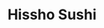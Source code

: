 ---
layout: place
title: "Hissho Sushi"
permalink: /tennessee/nashville/hissho-sushi.html
stateAbbr: TN
stateName: Tennessee
cityName: Nashville
seo:
  name: "Hissho Sushi"
  type: Restaurant
  links: null
description: "Hissho Sushi serves delicious sushi in Nashville, Tennessee. Try fresh Japanese dishes for a great dining experience. "
place_id: ChIJS1K3Q61uZIgR-E_0OZm1ikg
photos:
  - name: >-
      places/ChIJS1K3Q61uZIgR-E_0OZm1ikg/photos/AeeoHcL-A96tY-pmwnOpXS27wmssd6_TVHroRBQSnD1oSdxgCNBbRAmLuaNaGUqrPUb8d8Gnz3_50ihADOwylZ5IFPBQI4isO7oGzAYvsqyj9-X_BQBG39YGPK4jgT7VFnUlGvBgpZ8q8t3GS2lc9Hgl66hO5FTWC2nlkTzBipe4l4by68wporBgko1iluZs9Sgd89JsNBcYHHAb1KnZFouwpt0ZAW23w0Ib-zTzWJCFoVAjVXFA3s4aqCqwcgoXqhAr2DkhwJe3Pzd9zJANOAQJvKw2SmCQW34F5e4bEWGcFYCSlLfzD49Pp7uQ4a64VfRBugjzDX5QsH_PvEwGAukrV-i1-0VKT54NtrnSPbt72zeR_nz3dLG36niPv5AouB7tuVfkl4BYxLeVbWOlMJzRKMSATtdOfHq105Qt6pCf_7cmvg
    widthPx: 4000
    heightPx: 3000
    authorAttributions:
      - displayName: Jordan
        uri: https://maps.google.com/maps/contrib/113786755451382592469
        photoUri: >-
          https://lh3.googleusercontent.com/a-/ALV-UjWgcfg0T-XcblArlBepPNlIHsJouxLgubOTYPLMxOHUzSM9g5_2pw=s100-p-k-no-mo
    flagContentUri: >-
      https://www.google.com/local/imagery/report/?cb_client=maps_api_places.places_api&image_key=!1e10!2sCIHM0ogKEICAgICUmvODBw&hl=en-US
    googleMapsUri: >-
      https://www.google.com/maps/place//data=!3m4!1e2!3m2!1sCIHM0ogKEICAgICUmvODBw!2e10!4m2!3m1!1s0x88646ead43b7524b:0x488ab59939f44ff8
  - name: >-
      places/ChIJS1K3Q61uZIgR-E_0OZm1ikg/photos/AeeoHcJThjanlrvyXzzp7fY8_Xv2-Xt6oWcGb_cCK5QO3HBwpCQ1WwJVkFbFP3bnekI4RDtBuO_fctOyKA0aUPTXgVOd7kTJRYpUVhQCjPKuKbNjZWJqFHozBhAnguqBnIv2MdZHhuREgBzqgdLtM5F0EbfHzhm9iljOs7RWu0cxHkhyCJioMgEHBLIy-x_LicjpFvtFR8HPJTw_wn4pCJwmQfsYKvZIl-uKFlSYGq2ecfSAKxSeY5Eblj9lhVC0jItsyMlCaIbpzjsjBvTMOhgrTlvC-sSfe4fDvXw93JIyqSR-V-7XSW1XA8M_3S_mpryqgtOgEWUYGhJIGpU0BtoVxeUEr6bfagiLd0dTN6NXGcK1N0HvOVgOzSb3AQnxm1zS1rBlunwinqbnQGspgl1y2By2XZIVzoa0OdTXRrFe2b-L_Eo
    widthPx: 3024
    heightPx: 4032
    authorAttributions:
      - displayName: Silver Cummings
        uri: https://maps.google.com/maps/contrib/102031944848709638647
        photoUri: >-
          https://lh3.googleusercontent.com/a-/ALV-UjVX6fIPvvgzLi8O3ZNCUjzaRng1SN0dI4vkwzX0YF30IJWViOJF=s100-p-k-no-mo
    flagContentUri: >-
      https://www.google.com/local/imagery/report/?cb_client=maps_api_places.places_api&image_key=!1e10!2sCIHM0ogKEICAgIDJyK3brAE&hl=en-US
    googleMapsUri: >-
      https://www.google.com/maps/place//data=!3m4!1e2!3m2!1sCIHM0ogKEICAgIDJyK3brAE!2e10!4m2!3m1!1s0x88646ead43b7524b:0x488ab59939f44ff8
  - name: >-
      places/ChIJS1K3Q61uZIgR-E_0OZm1ikg/photos/AeeoHcLKQJmlKEqGH2jS2H3ylUMlx59Fe40Wr_2j7EaCSDdhnpuawcJLjX-uffAZghWYswGeE6SAzAW5nJipK-zhq2N7DmD-s4x5hPl6R-4bEWjBWfcDUOLfuZN2pIuw96zAAi9V3mx1-fDAXbuVjtw3w_PlMG1hOafwNjGnb8t6AdQwsEi8Gw8iDBl991nIl7_Yj2W2IqqIZL4J8LQ1vddnqj7espY0PphSNvugyrnS9EzNLdGMNnZe2UaC3UwePcOgzXPYbTRn0t6Ey8fv5nuGvVlULMM-yfgfT63s2Zz0JV1RcP3JDUPhb8v8jB8k1yIHGj-5Lt8frIpWDsCgYQjJKm7odOrx2DIA6tiqyWsvQ_FRlbJexTQHp3wD6JotHROwYaOsoUzOB96CYU7to2NH7UR3Ww_DgcGZ-pwQi01AZFSG5g
    widthPx: 3024
    heightPx: 4032
    authorAttributions:
      - displayName: Northern Virginia
        uri: https://maps.google.com/maps/contrib/110080793047899558203
        photoUri: >-
          https://lh3.googleusercontent.com/a-/ALV-UjVSv3uJimd8yLQi847MohfFqUz0f1IYWOMw6tkNoDNGqZ2YzAf7=s100-p-k-no-mo
    flagContentUri: >-
      https://www.google.com/local/imagery/report/?cb_client=maps_api_places.places_api&image_key=!1e10!2sCIHM0ogKEICAgIDH4_L0IQ&hl=en-US
    googleMapsUri: >-
      https://www.google.com/maps/place//data=!3m4!1e2!3m2!1sCIHM0ogKEICAgIDH4_L0IQ!2e10!4m2!3m1!1s0x88646ead43b7524b:0x488ab59939f44ff8
  - name: >-
      places/ChIJS1K3Q61uZIgR-E_0OZm1ikg/photos/AeeoHcJUhjQrKDqBzCKn2hZ5_s1Fu8oj4Exy7hQ4CbyWpj5m2KmIgIiO2EDvWb9wg5pftozYi4ybvsGCnPUSjUXfTpILI2j6NEBoFGbwvXbAtPGI8lDAI0HVp5cpmd7NZt7ANaKcxxQ2Bl-8x4CVkTlkMr1sTIdVrwxxCLpySNDOVEtdZ3jYb8V38vmpqwgzAQOoDvsUUbgBdWU338BGv8mRliIPzrccuNVeQkcozlHc8_UcCBsH8LRkyevsfgSFfXgsRFKLSxxB2u291phKBCx5egnVKmHGsKAArfuFZVI3fUQ8Zl1vhGNrjzI272VgIC33Dy0zteLb8g3TbapVHdyu_bYuJzXwAsCQV_Egjix3LTrove5_8DqVLlYyY6syy3cyfQFw5rIjBU4ttJtQgYCjc3j0Zk6_Yz7rboorejgmw4AVPw
    widthPx: 3024
    heightPx: 4032
    authorAttributions:
      - displayName: Northern Virginia
        uri: https://maps.google.com/maps/contrib/110080793047899558203
        photoUri: >-
          https://lh3.googleusercontent.com/a-/ALV-UjVSv3uJimd8yLQi847MohfFqUz0f1IYWOMw6tkNoDNGqZ2YzAf7=s100-p-k-no-mo
    flagContentUri: >-
      https://www.google.com/local/imagery/report/?cb_client=maps_api_places.places_api&image_key=!1e10!2sCIHM0ogKEICAgIDH4_KWRQ&hl=en-US
    googleMapsUri: >-
      https://www.google.com/maps/place//data=!3m4!1e2!3m2!1sCIHM0ogKEICAgIDH4_KWRQ!2e10!4m2!3m1!1s0x88646ead43b7524b:0x488ab59939f44ff8
  - name: >-
      places/ChIJS1K3Q61uZIgR-E_0OZm1ikg/photos/AeeoHcK4GC9zHvU54cpiMfmWUEI2emZTQvTvixYrR-W9QYRO4ZB8SDvwoMrmQEOTUHhZ4StvbbBIHhX7wIBsPHpHH7EDCPtuH8jt8SjGwG6dZ29_rX-mySKPOuFNvjlX1Q_5ukon4sa9bGx3FiCemtvDjgL6qiLvPrrZzSlwOzkUcRxVFrzmnxKG_cakeegj3XAZ-35w-u0ur_ZXtBlE5zMZKud0msupCKISChtk8BXK6BdI5pcWr1yox4YMw9_cpCsBcbc2YevLiyAwtT7S7VAW1drA7aBnkJ_idzDRskyvbkM2hCsJKWFvMQ98CcYZ2lo53PaiIwyqtIEMSJPnVMjQEYpq9uTLEC2RqeTxy6fM5VTXP95PtOFwj1ATXWJKt-wHZQjNuDY4n6FdUv8WdJcse0GoPlrhF2oArg0w9j87WprNng
    widthPx: 3024
    heightPx: 4032
    authorAttributions:
      - displayName: Northern Virginia
        uri: https://maps.google.com/maps/contrib/110080793047899558203
        photoUri: >-
          https://lh3.googleusercontent.com/a-/ALV-UjVSv3uJimd8yLQi847MohfFqUz0f1IYWOMw6tkNoDNGqZ2YzAf7=s100-p-k-no-mo
    flagContentUri: >-
      https://www.google.com/local/imagery/report/?cb_client=maps_api_places.places_api&image_key=!1e10!2sCIHM0ogKEICAgIDH4_Khbw&hl=en-US
    googleMapsUri: >-
      https://www.google.com/maps/place//data=!3m4!1e2!3m2!1sCIHM0ogKEICAgIDH4_Khbw!2e10!4m2!3m1!1s0x88646ead43b7524b:0x488ab59939f44ff8
  - name: >-
      places/ChIJS1K3Q61uZIgR-E_0OZm1ikg/photos/AeeoHcI4fdPxdjcWXlYxEBBqjoK28VpYYFKTYgAC3TRg1RPUzYnwIMTU76fMCdr1iUBsiAHfQ-0uHhCiCrhtCJeAZ6pesmuRRiUL5Z237ATz0Xsq2roMADnCvy1yabIS6bPZ9yynz4ILj5QhcZ9BtT8j-H6wTHhtdtXx6yY0RBhhBodq55rPZWIlyMidos1TpIdvX9nsLQwQsSr-g5AVbeIG-Yv6hiV2fJrJYl-6CJrvR48Z_WOeJs_w8k5jYkfTFt1X1rutMf-nUVBCSd_P2qQhWKsQnXXUU-QdsE-7Vbb0kOn6Ek2e9EfFd9hn7saFHKrhqnU_oCdh_WjSuQNNVpKQS2JaFQYKWNRN0SQSrcf0qQwmtexu8wYnEhDwjJFThAQ7K595Zph78b1Tvj1_DiGSbdUnkTQZriJ-ZwMtFkgrGgo
    widthPx: 4032
    heightPx: 3024
    authorAttributions:
      - displayName: Angela Khan-Norton
        uri: https://maps.google.com/maps/contrib/114636292523541691704
        photoUri: >-
          https://lh3.googleusercontent.com/a-/ALV-UjW1st0E_xEMHSpHz02aICRM-nDzFAHAjZxHVITyJdgFKuYHFCAhRA=s100-p-k-no-mo
    flagContentUri: >-
      https://www.google.com/local/imagery/report/?cb_client=maps_api_places.places_api&image_key=!1e10!2sCIHM0ogKEICAgIDMmuyXPg&hl=en-US
    googleMapsUri: >-
      https://www.google.com/maps/place//data=!3m4!1e2!3m2!1sCIHM0ogKEICAgIDMmuyXPg!2e10!4m2!3m1!1s0x88646ead43b7524b:0x488ab59939f44ff8
  - name: >-
      places/ChIJS1K3Q61uZIgR-E_0OZm1ikg/photos/AeeoHcLwZaPv0nIHzMRQiWJRwQz92nP7wgltFp4Xag1Qm3k0jClB2OFlx-EhNqMxeCkmLeRTCD4zCBghm-jAUu52u7IslSz_yzRRQbaaocydXOU8mbbsce7Gfm9x8xyxrOnfPtGlZLpvG3xMN83ypZ-7l8klNDSdq47kSWUWGvgRcXXJyeDhpJvtCn5SEnC4wW3Os3Y7eL68EsLvwbcE-IS-3NuV4Jv_P0vgfqeaGpiKsTPO0NJtNC2OSz4Z-KP5qrgRaNiddI5Xvf5BKoWo4ix3TioeX-M-v4kmBcEa3A3gwuE6UmnDcAduT_TWYlaYD0NOMsegBjgulqPBf6oRyh5A5fQrLo8hTHvGY6H4jmYalWxIeKqimQtsN7qGUsSKnvHQ12G609IurPDwNl-y6G165xHUfS6H-kpucyRHdLvTB1aar7RF
    widthPx: 3024
    heightPx: 3024
    authorAttributions:
      - displayName: Eugene Carbajal
        uri: https://maps.google.com/maps/contrib/106900476265136910698
        photoUri: >-
          https://lh3.googleusercontent.com/a-/ALV-UjWkepk9CrbXCW1gWg-2CfzhyrjCcUscwuTWfedtbODCoOwZY4Rx=s100-p-k-no-mo
    flagContentUri: >-
      https://www.google.com/local/imagery/report/?cb_client=maps_api_places.places_api&image_key=!1e10!2sCIHM0ogKEICAgICm8oypqgE&hl=en-US
    googleMapsUri: >-
      https://www.google.com/maps/place//data=!3m4!1e2!3m2!1sCIHM0ogKEICAgICm8oypqgE!2e10!4m2!3m1!1s0x88646ead43b7524b:0x488ab59939f44ff8
  - name: >-
      places/ChIJS1K3Q61uZIgR-E_0OZm1ikg/photos/AeeoHcLEPFqY7ap6Sr8uha9p2z2JuRCxl8r7jPM-hREKTH9pJqgNeoDdLCwsdBXvsIDjOgdFfcgE0Qqah1jP0ZNkj2dGSIo_mh1WnYdoZJUScclu3lJ7EfLeKvvEadWyAuO3H40P-sMjUqNl03bnPRvEZMRlCueE8IizhRS_WB2BP_kuQAK9KaoOD7UF4C4zWR8bH-yfYnWPRzEZk-5Eb1n9qTiqWX0jgtTL_dwAES7TQKcAm6_eLamKrV0Zz11uQ01jhTQQGNG_qn1lNH1ARsqKGEoC_mbXMRJel4FP3dH8_qDBUHZSEYRBPcfABw4VG5owX_pcsfJXrwQxbGN7m98B-50mcI8BH9mhBU9nHSCqn-ZenZnuZekOslJTP3BaJ745p202U70Jhc8PwM1bCalg_0SI_oYVLBuYZqXrZAF-L-9gxQ
    widthPx: 4032
    heightPx: 3024
    authorAttributions:
      - displayName: Thual Muang
        uri: https://maps.google.com/maps/contrib/104342565633141347041
        photoUri: >-
          https://lh3.googleusercontent.com/a-/ALV-UjWBGU28aCyk9bmGk1kua3rac2T1lqyaY3F2QREN176x4LobIMgC=s100-p-k-no-mo
    flagContentUri: >-
      https://www.google.com/local/imagery/report/?cb_client=maps_api_places.places_api&image_key=!1e10!2sCIHM0ogKEICAgIDa4NGCDQ&hl=en-US
    googleMapsUri: >-
      https://www.google.com/maps/place//data=!3m4!1e2!3m2!1sCIHM0ogKEICAgIDa4NGCDQ!2e10!4m2!3m1!1s0x88646ead43b7524b:0x488ab59939f44ff8
  - name: >-
      places/ChIJS1K3Q61uZIgR-E_0OZm1ikg/photos/AeeoHcIDAhWb93HqdBGWPUn7wdJQRTPU3H8dV9HI9IrNJGcRRhhdJOYNaTmyF1zAgT0oja3-drDYxeq4aJTbQckYGSUtAhu_O__sI8Kr7MccHTOTkMe9n65-qGA3HhxF4j22XMOtLjzXfrjvlajOgZNArDfDnOxY-0EZY9qlYxBByGRwoED-Np929borq0ZCcGgKEkg6r5_iH1zrv_XdVXTzYzbenJozc1Jz4WaVti0Wih-BAVBYjHyao6RELPBIGzWkE2Ycxbw6t3bDX9a8HyY3bbehNWvbO8anTXL82rDkdyDx31y9e0Q6ezQMJQRWL4PvoiRi5pKl0STjStMbASDbIyJJiq2TxjPnb7OdtYvPQwCBOQa45F7YIpn4oyDavZRWjL1X1wJTYvwodqVSbqNYaZDfErGrZy4EV1BfJK691105zg
    widthPx: 3024
    heightPx: 4032
    authorAttributions:
      - displayName: Philip Douglas
        uri: https://maps.google.com/maps/contrib/108726099558602162830
        photoUri: >-
          https://lh3.googleusercontent.com/a-/ALV-UjW0y_dUD4YyXgNPBMoVVNaBFAZ-7mYaubSW3OIXhKy6KkiPV3h0Pw=s100-p-k-no-mo
    flagContentUri: >-
      https://www.google.com/local/imagery/report/?cb_client=maps_api_places.places_api&image_key=!1e10!2sCIHM0ogKEICAgIC19M2qTA&hl=en-US
    googleMapsUri: >-
      https://www.google.com/maps/place//data=!3m4!1e2!3m2!1sCIHM0ogKEICAgIC19M2qTA!2e10!4m2!3m1!1s0x88646ead43b7524b:0x488ab59939f44ff8
  - name: >-
      places/ChIJS1K3Q61uZIgR-E_0OZm1ikg/photos/AeeoHcLClzWVpOu4humcHS9E7DvoaVPXP2fnZr5IoK5ZJpa4StiGuJPbrTvXZYDajXFchjgbDW4XnSmsV1h_epNQlXtCA8cDvb25M_sASwzzp4C-hD83ROtBYrfo6FIktQeikD4_T8NTUk3psvk78TEyWOONdBX03bQTTS0W_saDsyuY7__tsGTIk9LXDivUXOugh9e2-2Od9CjRQixnqVBWqdZmXD93-6K8hzMqBWEvgErrJ3wKxZLscCOW-XlRvXm5Dlp9D9HCmtXeqno3b6eGJWUtmccDL6ZMQMDKVcVVwb6vu0oorAXqHIXZh3Fkff-lD-EO5nhgT4LcxOTZ8bSnzkM0DsjCXDmN_u-IB6xZ5YHWLUtcfXDRKlV9A7IfwvzRSU0aqP-an4EllEnVah8GtveGv9II8OKvBfb8oD9vMFfMWQ
    widthPx: 4032
    heightPx: 3024
    authorAttributions:
      - displayName: Angela Inman
        uri: https://maps.google.com/maps/contrib/115394880669687469680
        photoUri: >-
          https://lh3.googleusercontent.com/a-/ALV-UjV-e2v3zBrpCKQ4J5jxnzYVQc9turC22RAJ781VpqPjAFuujF3Z=s100-p-k-no-mo
    flagContentUri: >-
      https://www.google.com/local/imagery/report/?cb_client=maps_api_places.places_api&image_key=!1e10!2sCIHM0ogKEICAgIDZ9uC_KA&hl=en-US
    googleMapsUri: >-
      https://www.google.com/maps/place//data=!3m4!1e2!3m2!1sCIHM0ogKEICAgIDZ9uC_KA!2e10!4m2!3m1!1s0x88646ead43b7524b:0x488ab59939f44ff8
address: 1 Terminal Dr, Nashville, TN 37214, USA
street: 1 Terminal Dr
city: Nashville
state: TN
zip: '37214'
country: USA
neighborhood: null
latitude: '36.132299'
longitude: '-86.669752'
accessibility_options:
  wheelchairAccessibleParking: true
  wheelchairAccessibleEntrance: true
  wheelchairAccessibleSeating: true
business_status: OPERATIONAL
name: Hissho Sushi
google_maps_links:
  directionsUri: >-
    https://www.google.com/maps/dir//''/data=!4m7!4m6!1m1!4e2!1m2!1m1!1s0x88646ead43b7524b:0x488ab59939f44ff8!3e0
  placeUri: https://maps.google.com/?cid=5227189987223818232
  writeAReviewUri: >-
    https://www.google.com/maps/place//data=!4m3!3m2!1s0x88646ead43b7524b:0x488ab59939f44ff8!12e1
  reviewsUri: >-
    https://www.google.com/maps/place//data=!4m4!3m3!1s0x88646ead43b7524b:0x488ab59939f44ff8!9m1!1b1
  photosUri: >-
    https://www.google.com/maps/place//data=!4m3!3m2!1s0x88646ead43b7524b:0x488ab59939f44ff8!10e5
primary_type: Sushi Restaurant
opening_hours:
  regular: null
  current: null
secondary_opening_hours:
  regular:
    weekdayDescriptions: null
    type: null
  current:
    weekdayDescriptions: null
    type: null
phone: null
price_level: null
price_range: null
rating: null
rating_count: 0
website: null
reviews: null
parking_options: null
payment_options: null
allow_dogs: null
curbside_pickup: null
delivery: null
dine_in: null
good_for_children: null
good_for_groups: null
good_for_sports: null
live_music: null
menu_for_children: null
outdoor_seating: null
reservable: null
restroom: null
serves_beer: null
serves_breakfast: null
serves_brunch: null
serves_cocktails: null
serves_coffee: null
serves_dinner: null
serves_dessert: null
serves_lunch: null
serves_vegetarian_food: null
serves_wine: null
takeout: null
summary: null

---